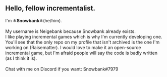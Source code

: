 ## Hello, fellow incrementalist.
I'm ❄**Snowbank**❄(he/him). <br><br>
My username is Neigebank because Snowbank already exists. <br>
I like playing incremental games which is why I'm currently developing one. You'll see that the only repo on my profile that isn't archived is the one I'm working on (Raisematter). I would love to make it an open-source incremental game, but I'm afraid people will say the code is badly written (as I think it is). <br><br>
Chat with me on Discord if you want: Snowbank#7979
<!--
**Neigebank/Neigebank** is a ✨ _special_ ✨ repository because its `README.md` (this file) appears on your GitHub profile.

Here are some ideas to get you started:

- 🔭 I’m currently working on ...
- 🌱 I’m currently learning ...
- 👯 I’m looking to collaborate on ...
- 🤔 I’m looking for help with ...
- 💬 Ask me about ...
- 📫 How to reach me: ...
- 😄 Pronouns: ...
- ⚡ Fun fact: ...
-->
